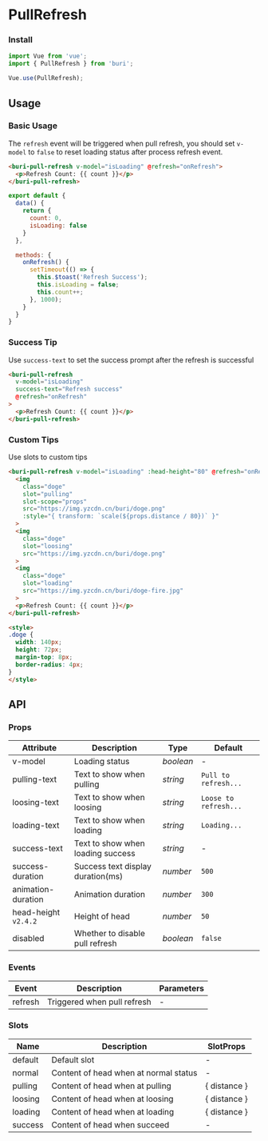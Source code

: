 # PullRefresh

### Install

``` javascript
import Vue from 'vue';
import { PullRefresh } from 'buri';

Vue.use(PullRefresh);
```

## Usage

### Basic Usage

The `refresh` event will be triggered when pull refresh, you should set `v-model` to `false` to reset loading status after process refresh event.

```html
<buri-pull-refresh v-model="isLoading" @refresh="onRefresh">
  <p>Refresh Count: {{ count }}</p>
</buri-pull-refresh>
```

```javascript
export default {
  data() {
    return {
      count: 0,
      isLoading: false
    }
  },

  methods: {
    onRefresh() {
      setTimeout(() => {
        this.$toast('Refresh Success');
        this.isLoading = false;
        this.count++;
      }, 1000);
    }
  }
}
```

### Success Tip

Use `success-text` to set the success prompt after the refresh is successful

```html
<buri-pull-refresh
  v-model="isLoading"
  success-text="Refresh success"
  @refresh="onRefresh"
>
  <p>Refresh Count: {{ count }}</p>
</buri-pull-refresh>
```

### Custom Tips

Use slots to custom tips

```html
<buri-pull-refresh v-model="isLoading" :head-height="80" @refresh="onRefresh">
  <img
    class="doge"
    slot="pulling"
    slot-scope="props"
    src="https://img.yzcdn.cn/buri/doge.png"
    :style="{ transform: `scale(${props.distance / 80})` }"
  >
  <img
    class="doge"
    slot="loosing"
    src="https://img.yzcdn.cn/buri/doge.png"
  >
  <img
    class="doge"
    slot="loading"
    src="https://img.yzcdn.cn/buri/doge-fire.jpg"
  >
  <p>Refresh Count: {{ count }}</p>
</buri-pull-refresh>

<style>
.doge {
  width: 140px;
  height: 72px;
  margin-top: 8px;
  border-radius: 4px;
}
</style>
```

## API

### Props

| Attribute | Description | Type | Default |
|------|------|------|------|
| v-model | Loading status | *boolean* | - |
| pulling-text | Text to show when pulling | *string* | `Pull to refresh...` |
| loosing-text | Text to show when loosing | *string* | `Loose to refresh...` |
| loading-text | Text to show when loading | *string* | `Loading...` |
| success-text | Text to show when loading success | *string* | - |
| success-duration | Success text display duration(ms) | *number* | `500` |
| animation-duration | Animation duration | *number* | `300` |
| head-height `v2.4.2` | Height of head | *number* | `50` |
| disabled | Whether to disable pull refresh | *boolean* | `false` |

### Events

| Event | Description | Parameters |
|------|------|------|
| refresh | Triggered when pull refresh | - |

### Slots

| Name | Description | SlotProps |
|------|------|------|
| default | Default slot | - |
| normal | Content of head when at normal status | - |
| pulling | Content of head when at pulling | { distance } |
| loosing | Content of head when at loosing | { distance } |
| loading | Content of head when at loading | { distance } |
| success | Content of head when succeed | - |
